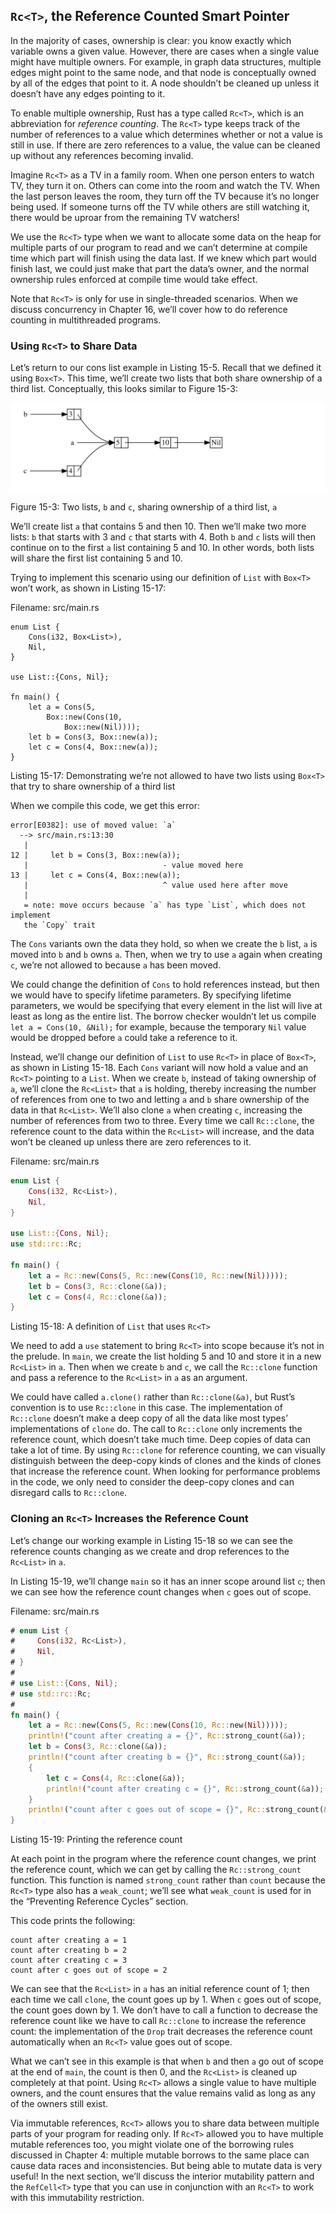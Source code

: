 ## `Rc<T>`, the Reference Counted Smart Pointer

In the majority of cases, ownership is clear: you know exactly which variable
owns a given value. However, there are cases when a single value might have
multiple owners. For example, in graph data structures, multiple edges might
point to the same node, and that node is conceptually owned by all of the edges
that point to it. A node shouldn’t be cleaned up unless it doesn’t have any
edges pointing to it.

To enable multiple ownership, Rust has a type called `Rc<T>`, which is an
abbreviation for *reference counting*. The `Rc<T>` type keeps track of the
number of references to a value which determines whether or not a value is
still in use. If there are zero references to a value, the value can be cleaned
up without any references becoming invalid.

Imagine `Rc<T>` as a TV in a family room. When one person enters to watch TV,
they turn it on. Others can come into the room and watch the TV. When the last
person leaves the room, they turn off the TV because it’s no longer being used.
If someone turns off the TV while others are still watching it, there would be
uproar from the remaining TV watchers!

We use the `Rc<T>` type when we want to allocate some data on the heap for
multiple parts of our program to read and we can’t determine at compile time
which part will finish using the data last. If we knew which part would finish
last, we could just make that part the data’s owner, and the normal ownership
rules enforced at compile time would take effect.

Note that `Rc<T>` is only for use in single-threaded scenarios. When we discuss
concurrency in Chapter 16, we’ll cover how to do reference counting in
multithreaded programs.

### Using `Rc<T>` to Share Data

Let’s return to our cons list example in Listing 15-5. Recall that we defined
it using `Box<T>`. This time, we’ll create two lists that both share ownership
of a third list. Conceptually, this looks similar to Figure 15-3:

<img alt="Two lists that share ownership of a third list" src="img/trpl15-03.svg" class="center" />

<span class="caption">Figure 15-3: Two lists, `b` and `c`, sharing ownership of
a third list, `a`</span>

We’ll create list `a` that contains 5 and then 10. Then we’ll make two more
lists: `b` that starts with 3 and `c` that starts with 4. Both `b` and `c`
lists will then continue on to the first `a` list containing 5 and 10. In other
words, both lists will share the first list containing 5 and 10.

Trying to implement this scenario using our definition of `List` with `Box<T>`
won’t work, as shown in Listing 15-17:

<span class="filename">Filename: src/main.rs</span>

```rust,ignore
enum List {
    Cons(i32, Box<List>),
    Nil,
}

use List::{Cons, Nil};

fn main() {
    let a = Cons(5,
        Box::new(Cons(10,
            Box::new(Nil))));
    let b = Cons(3, Box::new(a));
    let c = Cons(4, Box::new(a));
}
```

<span class="caption">Listing 15-17: Demonstrating we’re not allowed to have
two lists using `Box<T>` that try to share ownership of a third list</span>

When we compile this code, we get this error:

```text
error[E0382]: use of moved value: `a`
  --> src/main.rs:13:30
   |
12 |     let b = Cons(3, Box::new(a));
   |                              - value moved here
13 |     let c = Cons(4, Box::new(a));
   |                              ^ value used here after move
   |
   = note: move occurs because `a` has type `List`, which does not implement
   the `Copy` trait
```

The `Cons` variants own the data they hold, so when we create the `b` list, `a`
is moved into `b` and `b` owns `a`. Then, when we try to use `a` again when
creating `c`, we’re not allowed to because `a` has been moved.

We could change the definition of `Cons` to hold references instead, but then
we would have to specify lifetime parameters. By specifying lifetime
parameters, we would be specifying that every element in the list will live at
least as long as the entire list. The borrow checker wouldn’t let us compile
`let a = Cons(10, &Nil);` for example, because the temporary `Nil` value would
be dropped before `a` could take a reference to it.

Instead, we’ll change our definition of `List` to use `Rc<T>` in place of
`Box<T>`, as shown in Listing 15-18. Each `Cons` variant will now hold a value
and an `Rc<T>` pointing to a `List`. When we create `b`, instead of taking
ownership of `a`, we’ll clone the `Rc<List>` that `a` is holding, thereby
increasing the number of references from one to two and letting `a` and `b`
share ownership of the data in that `Rc<List>`. We’ll also clone `a` when
creating `c`, increasing the number of references from two to three. Every time
we call `Rc::clone`, the reference count to the data within the `Rc<List>` will
increase, and the data won’t be cleaned up unless there are zero references to
it.

<span class="filename">Filename: src/main.rs</span>

```rust
enum List {
    Cons(i32, Rc<List>),
    Nil,
}

use List::{Cons, Nil};
use std::rc::Rc;

fn main() {
    let a = Rc::new(Cons(5, Rc::new(Cons(10, Rc::new(Nil)))));
    let b = Cons(3, Rc::clone(&a));
    let c = Cons(4, Rc::clone(&a));
}
```

<span class="caption">Listing 15-18: A definition of `List` that uses
`Rc<T>`</span>

We need to add a `use` statement to bring `Rc<T>` into scope because it’s not
in the prelude. In `main`, we create the list holding 5 and 10 and store it in
a new `Rc<List>` in `a`. Then when we create `b` and `c`, we call the
`Rc::clone` function and pass a reference to the `Rc<List>` in `a` as an
argument.

We could have called `a.clone()` rather than `Rc::clone(&a)`, but Rust’s
convention is to use `Rc::clone` in this case. The implementation of
`Rc::clone` doesn’t make a deep copy of all the data like most types’
implementations of `clone` do. The call to `Rc::clone` only increments the
reference count, which doesn’t take much time. Deep copies of data can take a
lot of time. By using `Rc::clone` for reference counting, we can visually
distinguish between the deep-copy kinds of clones and the kinds of clones that
increase the reference count. When looking for performance problems in the
code, we only need to consider the deep-copy clones and can disregard calls to
`Rc::clone`.

### Cloning an `Rc<T>` Increases the Reference Count

Let’s change our working example in Listing 15-18 so we can see the reference
counts changing as we create and drop references to the `Rc<List>` in `a`.

In Listing 15-19, we’ll change `main` so it has an inner scope around list `c`;
then we can see how the reference count changes when `c` goes out of scope.

<span class="filename">Filename: src/main.rs</span>

```rust
# enum List {
#     Cons(i32, Rc<List>),
#     Nil,
# }
#
# use List::{Cons, Nil};
# use std::rc::Rc;
#
fn main() {
    let a = Rc::new(Cons(5, Rc::new(Cons(10, Rc::new(Nil)))));
    println!("count after creating a = {}", Rc::strong_count(&a));
    let b = Cons(3, Rc::clone(&a));
    println!("count after creating b = {}", Rc::strong_count(&a));
    {
        let c = Cons(4, Rc::clone(&a));
        println!("count after creating c = {}", Rc::strong_count(&a));
    }
    println!("count after c goes out of scope = {}", Rc::strong_count(&a));
}
```

<span class="caption">Listing 15-19: Printing the reference count</span>

At each point in the program where the reference count changes, we print the
reference count, which we can get by calling the `Rc::strong_count` function.
This function is named `strong_count` rather than `count` because the `Rc<T>`
type also has a `weak_count`; we’ll see what `weak_count` is used for in the
“Preventing Reference Cycles” section.

This code prints the following:

```text
count after creating a = 1
count after creating b = 2
count after creating c = 3
count after c goes out of scope = 2
```

We can see that the `Rc<List>` in `a` has an initial reference count of 1; then
each time we call `clone`, the count goes up by 1. When `c` goes out of scope,
the count goes down by 1. We don’t have to call a function to decrease the
reference count like we have to call `Rc::clone` to increase the reference
count: the implementation of the `Drop` trait decreases the reference count
automatically when an `Rc<T>` value goes out of scope.

What we can’t see in this example is that when `b` and then `a` go out of scope
at the end of `main`, the count is then 0, and the `Rc<List>` is cleaned up
completely at that point. Using `Rc<T>` allows a single value to have
multiple owners, and the count ensures that the value remains valid as long as
any of the owners still exist.

Via immutable references, `Rc<T>` allows you to share data between multiple
parts of your program for reading only. If `Rc<T>` allowed you to have multiple
mutable references too, you might violate one of the borrowing rules discussed
in Chapter 4: multiple mutable borrows to the same place can cause data races
and inconsistencies. But being able to mutate data is very useful! In the next
section, we’ll discuss the interior mutability pattern and the `RefCell<T>`
type that you can use in conjunction with an `Rc<T>` to work with this
immutability restriction.
